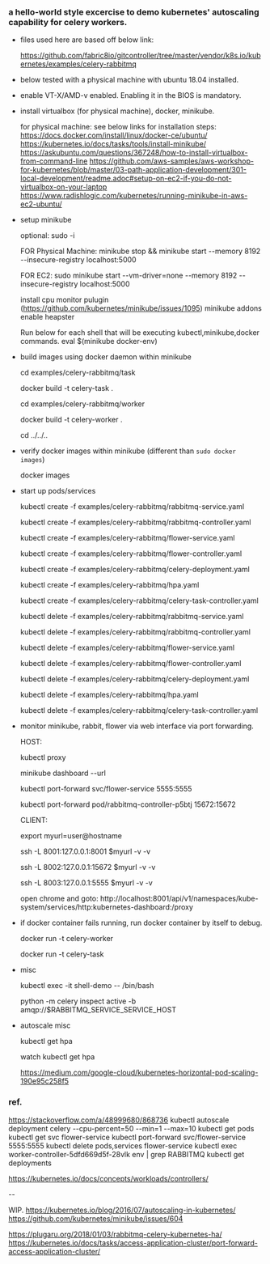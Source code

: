 ### a hello-world style excercise to demo kubernetes' autoscaling capability for celery workers.

* files used here are based off below link:
    
    https://github.com/fabric8io/gitcontroller/tree/master/vendor/k8s.io/kubernetes/examples/celery-rabbitmq

* below tested with a physical machine with ubuntu 18.04 installed.
* enable VT-X/AMD-v enabled. Enabling it in the BIOS is mandatory.
* install virtualbox (for physical machine), docker, minikube.
    
    for physical machine: see below links for installation steps:
    https://docs.docker.com/install/linux/docker-ce/ubuntu/
    https://kubernetes.io/docs/tasks/tools/install-minikube/
    https://askubuntu.com/questions/367248/how-to-install-virtualbox-from-command-line
    https://github.com/aws-samples/aws-workshop-for-kubernetes/blob/master/03-path-application-development/301-local-development/readme.adoc#setup-on-ec2-if-you-do-not-virtualbox-on-your-laptop
    https://www.radishlogic.com/kubernetes/running-minikube-in-aws-ec2-ubuntu/
     
* setup minikube
    
    optional: sudo -i
    
    FOR Physical Machine:
    minikube stop && minikube start --memory 8192 --insecure-registry localhost:5000
    
    FOR EC2:
    sudo minikube start --vm-driver=none --memory 8192 --insecure-registry localhost:5000 

    install cpu monitor pulugin (https://github.com/kubernetes/minikube/issues/1095)
    minikube addons enable heapster 

    Run below for each shell that will be executing kubectl,minikube,docker commands.
    eval $(minikube docker-env)

* build images using docker daemon within minikube

    cd examples/celery-rabbitmq/task
    
    docker build -t celery-task .
    
    cd examples/celery-rabbitmq/worker
    
    docker build -t celery-worker .

    cd ../../..

* verify docker images within minikube (different than `sudo docker images`)
       
    docker images 
 
* start up pods/services
    
    
    kubectl create -f examples/celery-rabbitmq/rabbitmq-service.yaml
 
    kubectl create -f examples/celery-rabbitmq/rabbitmq-controller.yaml

    kubectl create -f examples/celery-rabbitmq/flower-service.yaml
 
    kubectl create -f examples/celery-rabbitmq/flower-controller.yaml
    
    kubectl create -f examples/celery-rabbitmq/celery-deployment.yaml 

    kubectl create -f examples/celery-rabbitmq/hpa.yaml

    kubectl create -f examples/celery-rabbitmq/celery-task-controller.yaml
    
    
    kubectl delete -f examples/celery-rabbitmq/rabbitmq-service.yaml
 
    kubectl delete -f examples/celery-rabbitmq/rabbitmq-controller.yaml

    kubectl delete -f examples/celery-rabbitmq/flower-service.yaml
 
    kubectl delete -f examples/celery-rabbitmq/flower-controller.yaml
    
    kubectl delete -f examples/celery-rabbitmq/celery-deployment.yaml 

    kubectl delete -f examples/celery-rabbitmq/hpa.yaml

    kubectl delete -f examples/celery-rabbitmq/celery-task-controller.yaml


* monitor minikube, rabbit, flower via web interface via port forwarding.
     
    HOST:
    
    kubectl proxy
    
    minikube dashboard --url
    
    kubectl port-forward svc/flower-service 5555:5555
    
    kubectl port-forward pod/rabbitmq-controller-p5btj 15672:15672
    
    CLIENT:
    
    export myurl=user@hostname
    
    ssh -L 8001:127.0.0.1:8001 $myurl -v -v
    
    ssh -L 8002:127.0.0.1:15672 $myurl -v -v
    
    ssh -L 8003:127.0.0.1:5555 $myurl -v -v
    
    open chrome and goto:
    http://localhost:8001/api/v1/namespaces/kube-system/services/http:kubernetes-dashboard:/proxy



* if docker container fails running, run docker container by itself to debug.
   
   docker run -t celery-worker
   
   docker run -t celery-task
   
   
* misc
   
   kubectl exec -it shell-demo -- /bin/bash
   
   python -m celery inspect active -b amqp://$RABBITMQ_SERVICE_SERVICE_HOST


* autoscale misc

    kubectl get hpa

    watch kubectl get hpa

    https://medium.com/google-cloud/kubernetes-horizontal-pod-scaling-190e95c258f5
    
### ref. 

https://stackoverflow.com/a/48999680/868736
kubectl autoscale deployment celery --cpu-percent=50 --min=1 --max=10
kubectl get pods
kubectl get svc flower-service
kubectl port-forward svc/flower-service 5555:5555
kubectl delete pods,services flower-service
kubectl exec worker-controller-5dfd669d5f-28vlk env | grep RABBITMQ
kubectl get deployments

https://kubernetes.io/docs/concepts/workloads/controllers/


--


WIP.
https://kubernetes.io/blog/2016/07/autoscaling-in-kubernetes/
https://github.com/kubernetes/minikube/issues/604

https://plugaru.org/2018/01/03/rabbitmq-celery-kubernetes-ha/
https://kubernetes.io/docs/tasks/access-application-cluster/port-forward-access-application-cluster/
